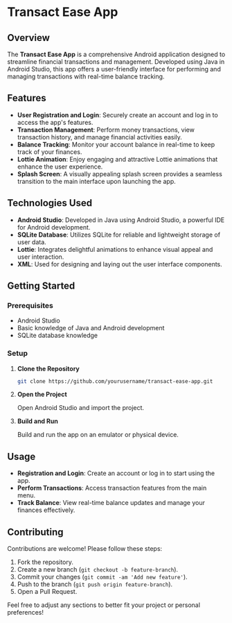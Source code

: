 # Transact Ease App

## Overview

The **Transact Ease App** is a comprehensive Android application designed to streamline financial transactions and management. Developed using Java in Android Studio, this app offers a user-friendly interface for performing and managing transactions with real-time balance tracking. 

## Features

- **User Registration and Login**: Securely create an account and log in to access the app's features.
- **Transaction Management**: Perform money transactions, view transaction history, and manage financial activities easily.
- **Balance Tracking**: Monitor your account balance in real-time to keep track of your finances.
- **Lottie Animation**: Enjoy engaging and attractive Lottie animations that enhance the user experience.
- **Splash Screen**: A visually appealing splash screen provides a seamless transition to the main interface upon launching the app.

## Technologies Used

- **Android Studio**: Developed in Java using Android Studio, a powerful IDE for Android development.
- **SQLite Database**: Utilizes SQLite for reliable and lightweight storage of user data.
- **Lottie**: Integrates delightful animations to enhance visual appeal and user interaction.
- **XML**: Used for designing and laying out the user interface components.

## Getting Started

### Prerequisites

- Android Studio
- Basic knowledge of Java and Android development
- SQLite database knowledge

### Setup

1. **Clone the Repository**

   ```bash
   git clone https://github.com/yourusername/transact-ease-app.git
   ```

2. **Open the Project**

   Open Android Studio and import the project.

3. **Build and Run**

   Build and run the app on an emulator or physical device.

## Usage

- **Registration and Login**: Create an account or log in to start using the app.
- **Perform Transactions**: Access transaction features from the main menu.
- **Track Balance**: View real-time balance updates and manage your finances effectively.

## Contributing

Contributions are welcome! Please follow these steps:

1. Fork the repository.
2. Create a new branch (`git checkout -b feature-branch`).
3. Commit your changes (`git commit -am 'Add new feature'`).
4. Push to the branch (`git push origin feature-branch`).
5. Open a Pull Request.


Feel free to adjust any sections to better fit your project or personal preferences!
